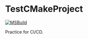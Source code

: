 # TestCMakeProject
[![MSBuild](https://github.com/Yamanekazuma/TestCMakeProject/actions/workflows/msbuild.yml/badge.svg?branch=main)](https://github.com/Yamanekazuma/TestCMakeProject/actions/workflows/msbuild.yml)

Practice for CI/CD.
